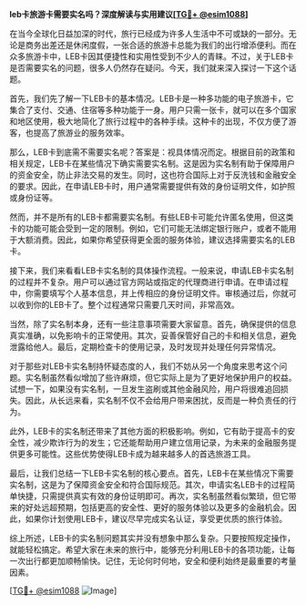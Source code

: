 **leb卡旅游卡需要实名吗？深度解读与实用建议[[TG💪+ @esim1088](https://t.me/s/esim1088)]**

在当今全球化日益加深的时代，旅行已经成为许多人生活中不可或缺的一部分。无论是商务出差还是休闲度假，一张合适的旅游卡总能为我们的出行增添便利。而在众多旅游卡中，LEB卡因其便捷性和实用性受到不少人的青睐。不过，关于LEB卡是否需要实名的问题，很多人仍然存在疑问。今天，我们就来深入探讨一下这个话题。

首先，我们先了解一下LEB卡的基本情况。LEB卡是一种多功能的电子旅游卡，它集合了支付、交通、住宿等多种功能于一身。用户只需一张卡，就可以在多个国家和地区使用，极大地简化了旅行过程中的各种手续。这种卡的出现，不仅方便了游客，也提高了旅游业的服务效率。

那么，LEB卡到底需不需要实名呢？答案是：视具体情况而定。根据目前的政策和相关规定，LEB卡在某些情况下确实需要实名制。这是因为实名制有助于保障用户的资金安全，防止非法交易的发生。同时，这也符合国际上对于反洗钱和金融安全的要求。因此，在申请LEB卡时，用户通常需要提供有效的身份证明文件，如护照或身份证等。

然而，并不是所有的LEB卡都需要实名制。有些LEB卡可能允许匿名使用，但这类卡的功能可能会受到一定的限制。例如，它们可能无法绑定银行账户，或者不能用于大额消费。因此，如果你希望获得更全面的服务体验，建议选择需要实名的LEB卡。

接下来，我们来看看LEB卡实名制的具体操作流程。一般来说，申请LEB卡实名制的过程并不复杂。用户可以通过官方网站或指定的代理商进行申请。在申请过程中，你需要填写个人基本信息，并上传相应的身份证明文件。审核通过后，你就可以收到你的LEB卡了。整个过程通常只需要几天时间，非常高效。

当然，除了实名制本身，还有一些注意事项需要大家留意。首先，确保提供的信息真实准确，以免影响卡的正常使用。其次，妥善保管好自己的卡和相关信息，避免泄露给他人。最后，定期检查卡的使用记录，及时发现并处理任何异常情况。

对于那些对LEB卡实名制持怀疑态度的人，我们不妨从另一个角度来思考这个问题。实名制虽然看似增加了些许麻烦，但它实际上是为了更好地保护用户的权益。试想一下，如果没有实名制，一旦发生盗刷或其他金融风险，用户将很难追回损失。因此，从长远来看，实名制不仅不会给用户带来困扰，反而是一种负责任的行为。

此外，LEB卡的实名制还带来了其他方面的积极影响。例如，它有助于提高卡的安全性，减少欺诈行为的发生；它还能帮助用户建立信用记录，为未来的金融服务提供更多可能性。这些优势使得LEB卡成为越来越多人的首选旅游工具。

最后，让我们总结一下LEB卡实名制的核心要点。首先，LEB卡在某些情况下需要实名制，这是为了保障资金安全和符合国际规范。其次，申请实名LEB卡的过程简单快捷，只需提供真实有效的身份证明即可。再次，实名制虽然看似繁琐，但它带来的好处远超预期，包括更高的安全性、更好的服务体验以及更多的金融机会。因此，如果你计划使用LEB卡，建议尽早完成实名认证，享受更优质的旅行体验。

综上所述，LEB卡的实名制问题其实并没有想象中那么复杂。只要按照规定操作，就能轻松搞定。希望大家在未来的旅行中，能够充分利用LEB卡的各项功能，让每一次出行都更加顺畅愉快。记住，无论何时何地，安全和便利始终是最重要的考量因素。

[[TG💪+ @esim1088](https://t.me/s/esim1088) ![Image](https://i.postimg.cc/4NQfJmqS/Snipaste-2025-05-13-00-14-12.png)]